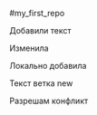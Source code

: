 ﻿#my_first_repo

Добавили текст 

Изменила 


Локально добавила 

Текст ветка new

Разрешам конфликт
